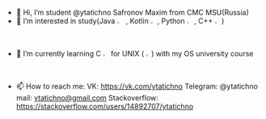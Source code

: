 - 👋 Hi, I’m student
@ytatichno
Safronov Maxim
from CMC MSU(Russia)
- 👀 I’m interested in study(Java <img align="baseline" width="2.8%" height="1.4%" src="https://cdn.jsdelivr.net/gh/devicons/devicon/icons/java/java-original.svg" /> ,  Kotlin   <img align="baseline" width="2%" height="1.2%" src="https://cdn.jsdelivr.net/gh/devicons/devicon/icons/kotlin/kotlin-original.svg" />   ,  Python <img   align="baseline"  width="2.2%" height="1.2%" src="https://cdn.jsdelivr.net/gh/devicons/devicon/icons/python/python-plain.svg" /> , C++ <img align="baseline" width="2%" height="1.2%" src="https://isocpp.org/assets/images/cpp_logo.png" /> )
- 🌱 I’m currently learning C  <img align="baseline" width="2.4%" height="1.4%" src="https://cdn.jsdelivr.net/gh/devicons/devicon/icons/c/c-original.svg" />  for UNIX (    <img align="baseline" width="2.2%" height="1.3%" src="https://cdn.jsdelivr.net/gh/devicons/devicon/icons/fedora/fedora-original.svg" />) with my OS university course
- 📫 How to reach me:
VK: https://vk.com/ytatichno
Telegram: @ytatichno
mail: ytatichno@gmail.com
Stackoverflow: https://stackoverflow.com/users/14892707/ytatichno





          
          

          
            


          
          
          
          
          

<!---
ytatichno/ytatichno is a ✨ special ✨ repository because its `README.md` (this file) appears on your GitHub profile.
You can click the Preview link to take a look at your changes.
--->
